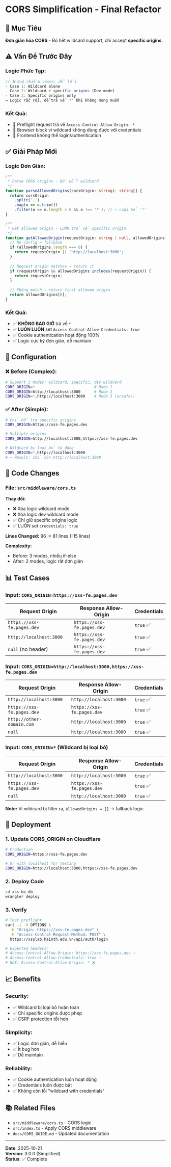 # CORS Simplification - Final Refactor

## 🎯 Mục Tiêu

**Đơn giản hóa CORS** - Bỏ hết wildcard support, chỉ accept **specific origins**.

## ⚠️ Vấn Đề Trước Đây

### Logic Phức Tạp:
```typescript
// ❌ Quá nhiều cases, dễ lỗi
- Case 1: Wildcard alone
- Case 2: Wildcard + specific origins (Dev mode)
- Case 3: Specific origins only
→ Logic rắc rối, dễ trả về '*' khi không mong muốn
```

### Kết Quả:
- 🔴 Preflight request trả về `Access-Control-Allow-Origin: *`
- 🔴 Browser block vì wildcard không dùng được với credentials
- 🔴 Frontend không thể login/authentication

## ✅ Giải Pháp Mới

### Logic Đơn Giản:

```typescript
/**
 * Parse CORS origins - BỎ HẾT wildcard
 */
function parseAllowedOrigins(corsOrigin: string): string[] {
  return corsOrigin
    .split(',')
    .map(o => o.trim())
    .filter(o => o.length > 0 && o !== '*'); // ← Loại bỏ '*'
}

/**
 * Get allowed origin - LUÔN trả về specific origin
 */
function getAllowedOrigin(requestOrigin: string | null, allowedOrigins: string[]): string {
  // No config → fallback
  if (allowedOrigins.length === 0) {
    return requestOrigin || 'http://localhost:3000';
  }
  
  // Request origin matches → return it
  if (requestOrigin && allowedOrigins.includes(requestOrigin)) {
    return requestOrigin;
  }
  
  // Không match → return first allowed origin
  return allowedOrigins[0];
}
```

### Kết Quả:
- ✅ **KHÔNG BAO GIỜ** trả về `*`
- ✅ **LUÔN LUÔN** set `Access-Control-Allow-Credentials: true`
- ✅ Cookie authentication hoạt động 100%
- ✅ Logic cực kỳ đơn giản, dễ maintain

## 📝 Configuration

### ❌ Before (Complex):
```bash
# Support 3 modes: wildcard, specific, dev wildcard
CORS_ORIGIN=*                          # Mode 1
CORS_ORIGIN=http://localhost:3000      # Mode 2
CORS_ORIGIN=*,http://localhost:3000    # Mode 3 (unsafe!)
```

### ✅ After (Simple):
```bash
# Chỉ hỗ trợ specific origins
CORS_ORIGIN=https://xss-fe.pages.dev

# Multiple origins
CORS_ORIGIN=http://localhost:3000,https://xss-fe.pages.dev

# Wildcard bị loại bỏ tự động
CORS_ORIGIN=*,http://localhost:3000
# → Result: chỉ còn http://localhost:3000
```

## 🔧 Code Changes

### File: `src/middleware/cors.ts`

**Thay đổi:**
- ❌ Xóa logic wildcard mode
- ❌ Xóa logic dev wildcard mode
- ✅ Chỉ giữ specific origins logic
- ✅ LUÔN set `credentials: true`

**Lines Changed:** 96 → 81 lines (-15 lines)

**Complexity:** 
- Before: 3 modes, nhiều if-else
- After: 2 modes, logic rất đơn giản

## 📊 Test Cases

### Input: `CORS_ORIGIN=https://xss-fe.pages.dev`

| Request Origin | Response Allow-Origin | Credentials |
|----------------|----------------------|-------------|
| `https://xss-fe.pages.dev` | `https://xss-fe.pages.dev` | `true` ✅ |
| `http://localhost:3000` | `https://xss-fe.pages.dev` | `true` ✅ |
| `null` (no header) | `https://xss-fe.pages.dev` | `true` ✅ |

### Input: `CORS_ORIGIN=http://localhost:3000,https://xss-fe.pages.dev`

| Request Origin | Response Allow-Origin | Credentials |
|----------------|----------------------|-------------|
| `http://localhost:3000` | `http://localhost:3000` | `true` ✅ |
| `https://xss-fe.pages.dev` | `https://xss-fe.pages.dev` | `true` ✅ |
| `http://other-domain.com` | `http://localhost:3000` | `true` ✅ |
| `null` | `http://localhost:3000` | `true` ✅ |

### Input: `CORS_ORIGIN=*` (Wildcard bị loại bỏ)

| Request Origin | Response Allow-Origin | Credentials |
|----------------|----------------------|-------------|
| `http://localhost:3000` | `http://localhost:3000` | `true` ✅ |
| `https://xss-fe.pages.dev` | `https://xss-fe.pages.dev` | `true` ✅ |
| `null` | `http://localhost:3000` | `true` ✅ |

**Note:** Vì wildcard bị filter ra, `allowedOrigins = []` → fallback logic

## 🚀 Deployment

### 1. Update CORS_ORIGIN on Cloudflare

```bash
# Production
CORS_ORIGIN=https://xss-fe.pages.dev

# Or with localhost for testing
CORS_ORIGIN=http://localhost:3000,https://xss-fe.pages.dev
```

### 2. Deploy Code

```bash
cd xss-be-db
wrangler deploy
```

### 3. Verify

```bash
# Test preflight
curl -i -X OPTIONS \
  -H "Origin: https://xss-fe.pages.dev" \
  -H "Access-Control-Request-Method: POST" \
  https://xsslab.hainth.edu.vn/api/auth/login

# Expected headers:
# Access-Control-Allow-Origin: https://xss-fe.pages.dev ✅
# Access-Control-Allow-Credentials: true ✅
# NOT: Access-Control-Allow-Origin: * ❌
```

## 📈 Benefits

### Security:
- ✅ Wildcard bị loại bỏ hoàn toàn
- ✅ Chỉ specific origins được phép
- ✅ CSRF protection tốt hơn

### Simplicity:
- ✅ Logic đơn giản, dễ hiểu
- ✅ Ít bug hơn
- ✅ Dễ maintain

### Reliability:
- ✅ Cookie authentication luôn hoạt động
- ✅ Credentials luôn được bật
- ✅ Không còn lỗi "wildcard with credentials"

## 📚 Related Files

- `src/middleware/cors.ts` - CORS logic
- `src/index.ts` - Apply CORS middleware
- `docs/CORS_GUIDE.md` - Updated documentation

---

**Date**: 2025-10-21  
**Version**: 3.0.0 (Simplified)  
**Status**: ✅ Complete

